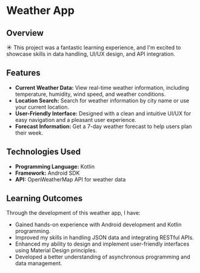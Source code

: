 
# Weather App


## Overview

 ☀️ This project was a fantastic learning experience, and I'm excited to showcase skills in data handling, UI/UX design, and API integration.

## Features

- **Current Weather Data:** View real-time weather information, including temperature, humidity, wind speed, and weather conditions.
- **Location Search:** Search for weather information by city name or use your current location.
- **User-Friendly Interface:** Designed with a clean and intuitive UI/UX for easy navigation and a pleasant user experience.
- **Forecast Information:** Get a 7-day weather forecast to help users plan their week.

## Technologies Used

- **Programming Language:** Kotlin
- **Framework:** Android SDK
- **API:** OpenWeatherMap API for weather data


## Learning Outcomes

Through the development of this weather app, I have:

- Gained hands-on experience with Android development and Kotlin programming.
- Improved my skills in handling JSON data and integrating RESTful APIs.
- Enhanced my ability to design and implement user-friendly interfaces using Material Design principles.
- Developed a better understanding of asynchronous programming and data management.

 
